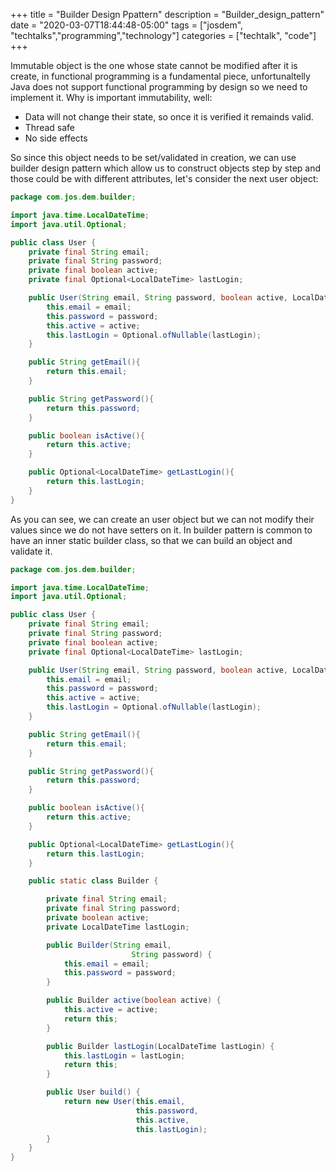 +++
title =  "Builder Design Ppattern"
description = "Builder_design_pattern"
date = "2020-03-07T18:44:48-05:00"
tags = ["josdem", "techtalks","programming","technology"]
categories = ["techtalk", "code"]
+++

Immutable object is the one whose state cannot be modified after it is create, in functional programming is a fundamental piece, unfortunaltelly Java does not support functional programming by design so we need to implement it. Why is important immutability, well:

* Data will not change their state, so once it is verified it remainds valid.
* Thread safe
* No side effects

So since this object needs to be set/validated in creation, we can use builder design pattern which allow us to construct objects step by step and those could be with different attributes, let's consider the next user object:

```java
package com.jos.dem.builder;

import java.time.LocalDateTime;
import java.util.Optional;

public class User {
    private final String email;
    private final String password;
    private final boolean active;
    private final Optional<LocalDateTime> lastLogin;

    public User(String email, String password, boolean active, LocalDateTime lastLogin){
        this.email = email;
        this.password = password;
        this.active = active;
        this.lastLogin = Optional.ofNullable(lastLogin);
    }

    public String getEmail(){
        return this.email;
    }

    public String getPassword(){
        return this.password;
    }

    public boolean isActive(){
        return this.active;
    }

    public Optional<LocalDateTime> getLastLogin(){
        return this.lastLogin;
    }
}
```

As you can see, we can create an user object but we can not modify their values since we do not have setters on it. In builder pattern is common to have an inner static builder class, so that we can build an object and validate it.

```java
package com.jos.dem.builder;

import java.time.LocalDateTime;
import java.util.Optional;

public class User {
    private final String email;
    private final String password;
    private final boolean active;
    private final Optional<LocalDateTime> lastLogin;

    public User(String email, String password, boolean active, LocalDateTime lastLogin){
        this.email = email;
        this.password = password;
        this.active = active;
        this.lastLogin = Optional.ofNullable(lastLogin);
    }

    public String getEmail(){
        return this.email;
    }

    public String getPassword(){
        return this.password;
    }

    public boolean isActive(){
        return this.active;
    }

    public Optional<LocalDateTime> getLastLogin(){
        return this.lastLogin;
    }

    public static class Builder {

        private final String email;
        private final String password;
        private boolean active;
        private LocalDateTime lastLogin;

        public Builder(String email,
                           String password) {
            this.email = email;
            this.password = password;
        }

        public Builder active(boolean active) {
            this.active = active;
            return this;
        }

        public Builder lastLogin(LocalDateTime lastLogin) {
            this.lastLogin = lastLogin;
            return this;
        }

        public User build() {
            return new User(this.email,
                            this.password,
                            this.active,
                            this.lastLogin);
        }
    }
}
```

